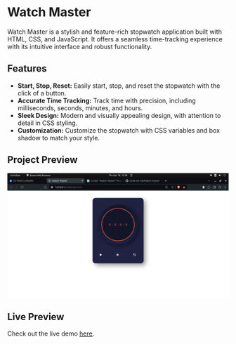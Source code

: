 # Watch Master

Watch Master is a stylish and feature-rich stopwatch application built with HTML, CSS, and JavaScript. It offers a seamless time-tracking experience with its intuitive interface and robust functionality.

## Features

- **Start, Stop, Reset:** Easily start, stop, and reset the stopwatch with the click of a button.
- **Accurate Time Tracking:** Track time with precision, including milliseconds, seconds, minutes, and hours.
- **Sleek Design:** Modern and visually appealing design, with attention to detail in CSS styling.
- **Customization:** Customize the stopwatch with CSS variables and box shadow to match your style.

## Project Preview

![Watch Master](<project preview/desktop version.png>)

## Live Preview

Check out the live demo [here](https://code-me-nik.github.io/Watch-master/).

